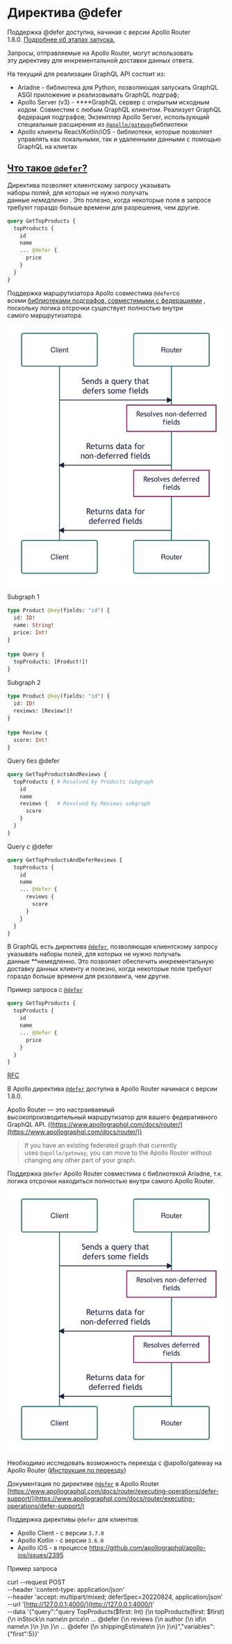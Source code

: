 # Директива @defer

Поддержка @defer доступна, начиная с версии Apollo Router 1.8.0. [Подробнее об этапах запуска.](https://www.apollographql.com/docs/resources/product-launch-stages)

Запросы, отправляемые на Apollo Router, могут использовать эту директиву для инкрементальной доставки данных ответа.

На текущий для реализации GraphQL API состоит из:

- Ariadne - библиотека для Python, позволяющая запускать GraphQL ASGI приложение и реализовывать GraphQL подграф;
- Apollo Server (v3) - ****GraphQL сервер с открытым исходным кодом. Совместим с любым GraphQL клиентом. Реализует GraphQL федерация подграфов; Экземпляр Apollo Server, использующий специальные расширения из [`@apollo/gateway`](https://www.apollographql.com/docs/apollo-server/using-federation/api/apollo-gateway)библиотеки
- Apollo клиенты React/Kotlin/iOS - библиотеки, которые позволяет управлять как локальными, так и удаленными данными с помощью GraphQL на клиетах

## [Что такое `@defer`?](https://www.apollographql.com/docs/router/executing-operations/defer-support/#what-is-defer)

Директива позволяет клиентскому запросу указывать наборы полей, для которых не нужно получать данные *немедленно* . Это полезно, когда некоторые поля в запросе требуют гораздо больше времени для разрешения, чем другие.

```graphql
query GetTopProducts {
  topProducts {
    id
    name
    ... @defer {
      price
    }
  }
}
```

Поддержка маршрутизатора Apollo совместима `@defer`со всеми [библиотеками подграфов, совместимыми с федерациями](https://www.apollographql.com/docs/federation/building-supergraphs/supported-subgraphs/) , поскольку логика отсрочки существует полностью внутри самого маршрутизатора.

![Untitled](%D0%94%D0%B8%D1%80%D0%B5%D0%BA%D1%82%D0%B8%D0%B2%D0%B0%20@defer/Untitled.png)

Subgraph 1

```graphql
type Product @key(fields: "id") {
  id: ID!
  name: String!
  price: Int!
}

type Query {
  topProducts: [Product!]!
}
```

Subgraph 2

```graphql
type Product @key(fields: "id") {
  id: ID!
  reviews: [Review!]!
}

type Review {
  score: Int!
}
```

Query без @defer

```graphql
query GetTopProductsAndReviews {
  topProducts { # Resolved by Products subgraph
    id
    name
    reviews {   # Resolved by Reviews subgraph
      score
    }
  }
}
```

Query с @defer

```graphql
query GetTopProductsAndDeferReviews {
  topProducts {
    id
    name
    ... @defer {
      reviews { 
        score
      }
    }
  }
}
```

В GraphQL есть директива [`@defer`](https://www.apollographql.com/docs/router/executing-operations/defer-support/#what-is-defer), позволяющая  клиентскому запросу указывать наборы полей, для которых не нужно получать данные **немедленно. Это позволяет обеспечить инкрементальную доставку данных клиенту и полезно, когда некоторые поля требуют гораздо больше времени для резолвинга, чем другие.

Пример запроса с [`@defer`](https://www.apollographql.com/docs/router/executing-operations/defer-support/#what-is-defer)

```graphql
query GetTopProducts {
  topProducts {
    id
    name
    ... @defer {
      price
    }
  }
}
```

[RFC](https://github.com/graphql/graphql-wg/blob/main/rfcs/DeferStream.md)

В Apollo директива [`@defer`](https://www.apollographql.com/docs/router/executing-operations/defer-support/#what-is-defer) доступна в Apollo Router начинася с версии 1.8.0.

Apollo Router — это настраиваемый высокопроизводительный маршрутизатор для вашего федеративного GraphQL API. ([https://www.apollographql.com/docs/router/](https://www.apollographql.com/docs/router/))

> If you have an existing federated graph that currently uses `@apollo/gateway`, you can move to the Apollo Router without changing any other part of your graph.
> 

Поддержка `@defer` Apollo Router совместима с библиотекой Ariadne, т.к. логика отсрочки находиться полностью внутри самого Apollo Router.

![Untitled](%D0%94%D0%B8%D1%80%D0%B5%D0%BA%D1%82%D0%B8%D0%B2%D0%B0%20@defer/Untitled.png)

Необходимо исследовать возможность переезда с @apollo/gateway на Apollo Router ([Инструкция по переезду](https://www.apollographql.com/docs/router/migrating-from-gateway)) 

Документация по директиве [`@defer`](https://www.apollographql.com/docs/router/executing-operations/defer-support/#what-is-defer) в Apollo Router [https://www.apollographql.com/docs/router/executing-operations/defer-support/](https://www.apollographql.com/docs/router/executing-operations/defer-support/)

Поддержка директивы `@defer` для клиентов:

- Apollo Client - с версии `3.7.0`
- Apollo Kotlin - с версии `3.6.0`
- Apollo iOS - в процессе https://github.com/apollographql/apollo-ios/issues/2395

Пример запроса

curl --request POST \
--header 'content-type: application/json' \
--header 'accept: multipart/mixed; deferSpec=20220824, application/json' \
--url '[http://127.0.0.1:4000/](http://127.0.0.1:4000/)' \
--data '{"query":"query TopProducts($first: Int) {\n  topProducts(first: $first) {\n    inStock\n    name\n    price\n    ... @defer {\n      reviews {\n        author {\n          id\n          name\n        }\n      }\n    }\n    ... @defer {\n      shippingEstimate\n    }\n  }\n}","variables":{"first":5}}'